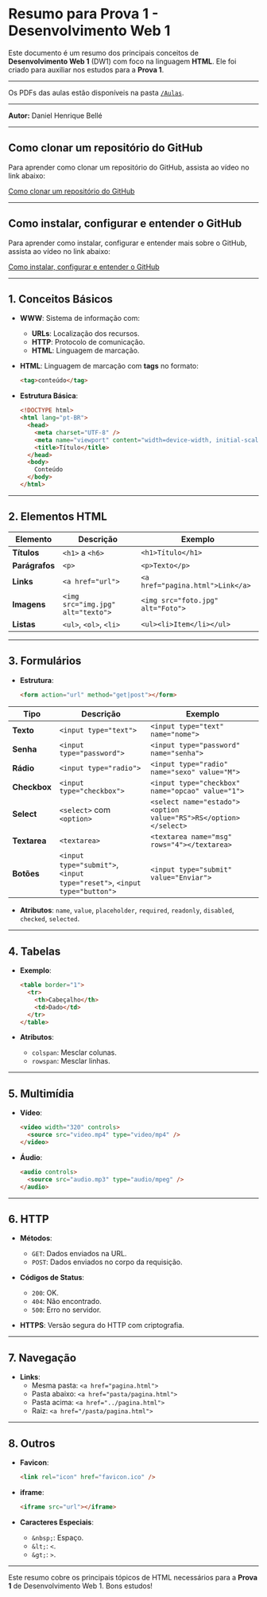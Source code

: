# Resumo para Prova 1 - Desenvolvimento Web 1

Este documento é um resumo dos principais conceitos de **Desenvolvimento Web 1**
(DW1) com foco na linguagem **HTML**. Ele foi criado para auxiliar nos estudos
para a **Prova 1**.

---

Os PDFs das aulas estão disponíveis na pasta [`/Aulas`](./Aulas).

---

**Autor:** Daniel Henrique Bellé

---

## Como clonar um repositório do GitHub

Para aprender como clonar um repositório do GitHub, assista ao vídeo no link
abaixo:

[Como clonar um repositório do GitHub](https://www.youtube.com/watch?v=5ctmK6fV1NQ)

---

## Como instalar, configurar e entender o GitHub

Para aprender como instalar, configurar e entender mais sobre o GitHub, assista
ao vídeo no link abaixo:

[Como instalar, configurar e entender o GitHub](https://youtu.be/VmkEZ9qEPDU)

---

## 1. Conceitos Básicos

- **WWW**: Sistema de informação com:

  - **URLs**: Localização dos recursos.
  - **HTTP**: Protocolo de comunicação.
  - **HTML**: Linguagem de marcação.

- **HTML**: Linguagem de marcação com **tags** no formato:

  ```html
  <tag>conteúdo</tag>
  ```

- **Estrutura Básica**:
  ```html
  <!DOCTYPE html>
  <html lang="pt-BR">
    <head>
      <meta charset="UTF-8" />
      <meta name="viewport" content="width=device-width, initial-scale=1.0" />
      <title>Título</title>
    </head>
    <body>
      Conteúdo
    </body>
  </html>
  ```

---

## 2. Elementos HTML

| Elemento       | Descrição                         | Exemplo                           |
| -------------- | --------------------------------- | --------------------------------- |
| **Títulos**    | `<h1>` a `<h6>`                   | `<h1>Título</h1>`                 |
| **Parágrafos** | `<p>`                             | `<p>Texto</p>`                    |
| **Links**      | `<a href="url">`                  | `<a href="pagina.html">Link</a>`  |
| **Imagens**    | `<img src="img.jpg" alt="texto">` | `<img src="foto.jpg" alt="Foto">` |
| **Listas**     | `<ul>`, `<ol>`, `<li>`            | `<ul><li>Item</li></ul>`          |

---

## 3. Formulários

- **Estrutura**:
  ```html
  <form action="url" method="get|post"></form>
  ```

| Tipo         | Descrição                                                                | Exemplo                                                         |
| ------------ | ------------------------------------------------------------------------ | --------------------------------------------------------------- |
| **Texto**    | `<input type="text">`                                                    | `<input type="text" name="nome">`                               |
| **Senha**    | `<input type="password">`                                                | `<input type="password" name="senha">`                          |
| **Rádio**    | `<input type="radio">`                                                   | `<input type="radio" name="sexo" value="M">`                    |
| **Checkbox** | `<input type="checkbox">`                                                | `<input type="checkbox" name="opcao" value="1">`                |
| **Select**   | `<select>` com `<option>`                                                | `<select name="estado"><option value="RS">RS</option></select>` |
| **Textarea** | `<textarea>`                                                             | `<textarea name="msg" rows="4"></textarea>`                     |
| **Botões**   | `<input type="submit">`, `<input type="reset">`, `<input type="button">` | `<input type="submit" value="Enviar">`                          |

- **Atributos**: `name`, `value`, `placeholder`, `required`, `readonly`,
  `disabled`, `checked`, `selected`.

---

## 4. Tabelas

- **Exemplo**:

  ```html
  <table border="1">
    <tr>
      <th>Cabeçalho</th>
      <td>Dado</td>
    </tr>
  </table>
  ```

- **Atributos**:
  - `colspan`: Mesclar colunas.
  - `rowspan`: Mesclar linhas.

---

## 5. Multimídia

- **Vídeo**:

  ```html
  <video width="320" controls>
    <source src="video.mp4" type="video/mp4" />
  </video>
  ```

- **Áudio**:
  ```html
  <audio controls>
    <source src="audio.mp3" type="audio/mpeg" />
  </audio>
  ```

---

## 6. HTTP

- **Métodos**:

  - `GET`: Dados enviados na URL.
  - `POST`: Dados enviados no corpo da requisição.

- **Códigos de Status**:

  - `200`: OK.
  - `404`: Não encontrado.
  - `500`: Erro no servidor.

- **HTTPS**: Versão segura do HTTP com criptografia.

---

## 7. Navegação

- **Links**:
  - Mesma pasta: `<a href="pagina.html">`
  - Pasta abaixo: `<a href="pasta/pagina.html">`
  - Pasta acima: `<a href="../pagina.html">`
  - Raiz: `<a href="/pasta/pagina.html">`

---

## 8. Outros

- **Favicon**:

  ```html
  <link rel="icon" href="favicon.ico" />
  ```

- **iframe**:

  ```html
  <iframe src="url"></iframe>
  ```

- **Caracteres Especiais**:
  - `&nbsp;`: Espaço.
  - `&lt;`: `<`.
  - `&gt;`: `>`.

---

Este resumo cobre os principais tópicos de HTML necessários para a **Prova 1**
de Desenvolvimento Web 1. Bons estudos!
